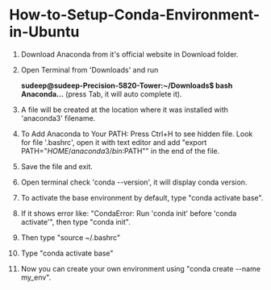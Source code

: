 # How-to-Setup-Conda-Environment-in-Ubuntu

1. Download Anaconda from it's official website in Download folder.
   
2. Open Terminal from 'Downloads' and run
   
   <b>sudeep@sudeep-Precision-5820-Tower:~/Downloads$ bash Anaconda...</b> (press Tab, it will auto complete it).
   
5. A file will be created at the location where it was installed with 'anaconda3' filename.
6. To Add Anaconda to Your PATH:
	Press Ctrl+H to see hidden file.
	Look for file '.bashrc', open it with text editor and add "export PATH="$HOME/anaconda3/bin:$PATH"" in the end of 	the file.
7. Save the file and exit.
8. Open terminal check 'conda --version', it will display conda version.
9. To activate the base environment by default, type "conda activate base".
10. If it shows error like: "CondaError: Run 'conda init' before 'conda activate'", then type "conda init".
11. Then type "source ~/.bashrc"
12. Type "conda activate base"
13. Now you can create your own environment using "conda create --name my_env".
